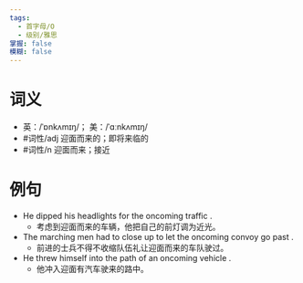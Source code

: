 ```yaml
---
tags:
  - 首字母/O
  - 级别/雅思
掌握: false
模糊: false
---
```

# 词义
- 英：/ˈɒnkʌmɪŋ/； 美：/ˈɑːnkʌmɪŋ/
- #词性/adj  迎面而来的；即将来临的
- #词性/n  迎面而来；接近
# 例句
- He dipped his headlights for the oncoming traffic .
	- 考虑到迎面而来的车辆，他把自己的前灯调为近光。
- The marching men had to close up to let the oncoming convoy go past .
	- 前进的士兵不得不收缩队伍礼让迎面而来的车队驶过。
- He threw himself into the path of an oncoming vehicle .
	- 他冲入迎面有汽车驶来的路中。
